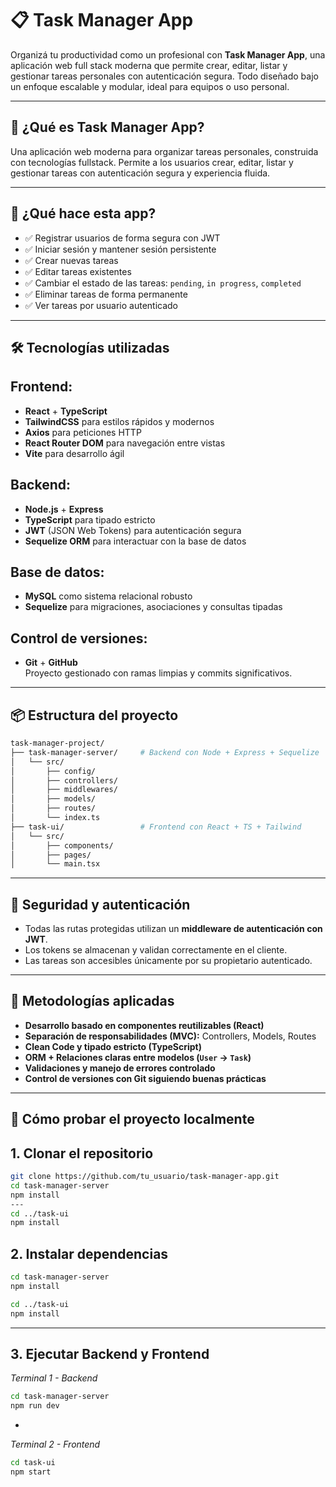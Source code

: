# 📋 Task Manager App

Organizá tu productividad como un profesional con **Task Manager App**, una aplicación web full stack moderna que permite crear, editar, listar y gestionar tareas personales con autenticación segura. Todo diseñado bajo un enfoque escalable y modular, ideal para equipos o uso personal.

---

## 🚀 ¿Qué es Task Manager App?

Una aplicación web moderna para organizar tareas personales, construida con tecnologías fullstack. Permite a los usuarios crear, editar, listar y gestionar tareas con autenticación segura y experiencia fluida.

---

## 🚀 ¿Qué hace esta app?

- ✅ Registrar usuarios de forma segura con JWT
- ✅ Iniciar sesión y mantener sesión persistente
- ✅ Crear nuevas tareas
- ✅ Editar tareas existentes
- ✅ Cambiar el estado de las tareas: `pending`, `in progress`, `completed`
- ✅ Eliminar tareas de forma permanente
- ✅ Ver tareas por usuario autenticado

---

## 🛠️ Tecnologías utilizadas

## Frontend:
- **React** + **TypeScript**
- **TailwindCSS** para estilos rápidos y modernos
- **Axios** para peticiones HTTP
- **React Router DOM** para navegación entre vistas
- **Vite** para desarrollo ágil

## Backend:
- **Node.js** + **Express**
- **TypeScript** para tipado estricto
- **JWT** (JSON Web Tokens) para autenticación segura
- **Sequelize ORM** para interactuar con la base de datos

## Base de datos:
- **MySQL** como sistema relacional robusto
- **Sequelize** para migraciones, asociaciones y consultas tipadas

## Control de versiones:
- **Git** + **GitHub**  
  Proyecto gestionado con ramas limpias y commits significativos.

---

## 📦 Estructura del proyecto

```bash
task-manager-project/
├── task-manager-server/     # Backend con Node + Express + Sequelize
│   └── src/
│       ├── config/
│       ├── controllers/
│       ├── middlewares/
│       ├── models/
│       ├── routes/
│       └── index.ts
├── task-ui/                 # Frontend con React + TS + Tailwind
│   └── src/
│       ├── components/
│       ├── pages/
│       └── main.tsx
```
---

## 🔐 Seguridad y autenticación

- Todas las rutas protegidas utilizan un **middleware de autenticación con JWT**.
- Los tokens se almacenan y validan correctamente en el cliente.
- Las tareas son accesibles únicamente por su propietario autenticado.

---

## 🧠 Metodologías aplicadas

- **Desarrollo basado en componentes reutilizables (React)**
- **Separación de responsabilidades (MVC):** Controllers, Models, Routes
- **Clean Code y tipado estricto (TypeScript)**
- **ORM + Relaciones claras entre modelos (`User` → `Task`)**
- **Validaciones y manejo de errores controlado**
- **Control de versiones con Git siguiendo buenas prácticas**

---

## 🧪 Cómo probar el proyecto localmente

## 1. Clonar el repositorio
```bash
git clone https://github.com/tu_usuario/task-manager-app.git
cd task-manager-server
npm install
---
cd ../task-ui
npm install
```

## 2. Instalar dependencias
```bash
cd task-manager-server
npm install

cd ../task-ui
npm install
```
---
## 3. Ejecutar Backend y Frontend
 *Terminal 1 - Backend*
```bash
cd task-manager-server
npm run dev
```
-

 *Terminal 2 - Frontend*
```bash
cd task-ui
npm start
```
